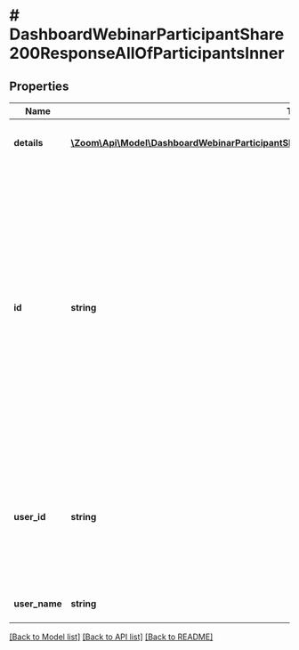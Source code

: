 # # DashboardWebinarParticipantShare200ResponseAllOfParticipantsInner

## Properties

Name | Type | Description | Notes
------------ | ------------- | ------------- | -------------
**details** | [**\Zoom\Api\Model\DashboardWebinarParticipantShare200ResponseAllOfParticipantsInnerDetailsInner[]**](DashboardWebinarParticipantShare200ResponseAllOfParticipantsInnerDetailsInner.md) | Array of sharing and recording details. | [optional]
**id** | **string** | Universally unique identifier of the Participant. It is the same as the User ID of the participant if the participant joins the meeting by logging into Zoom. If the participant joins the meeting without logging in, the value of this field will be blank. | [optional]
**user_id** | **string** | Participant ID. This is a unique ID assigned to the participant joining a meeting and is valid for that meeting only. | [optional]
**user_name** | **string** | Participant display name. | [optional]

[[Back to Model list]](../../README.md#models) [[Back to API list]](../../README.md#endpoints) [[Back to README]](../../README.md)
